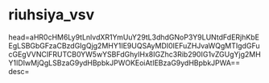# riuhsiya_vsv
head=aHR0cHM6Ly9tLnlvdXR1YmUuY29tL3dhdGNoP3Y9LUNtdFdERjhKbEEgLSBGbGFzaCBzdGIgQjg2MHY1IE9UQSAyMDI0IEFuZHJvaWQgMTIgdGFucGEgVVNCIFRUTCB0YW5wYSBFdGhyIHx8IGZhc3Rib290IG1vZGUgYjg2MHY1IDIwMjQgLSBzaG9ydHBpbkJPWOKEoiAtIEBzaG9ydHBpbkJPWA==
desc=
